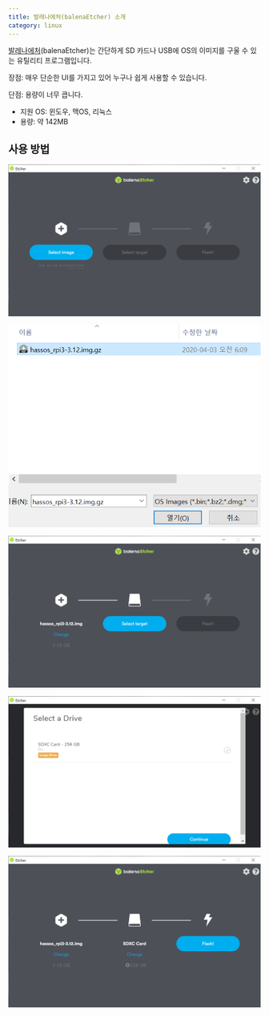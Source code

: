 ```yaml
---
title: 발레나에처(balenaEtcher) 소개
category: linux
---
```


[발레나에처]\(balenaEtcher)는 간단하게 SD 카드나 USB에 OS의 이미지를 구울 수 있는 유틸리티 프로그램입니다.

[발레나에처]: https://www.balena.io/etcher/

장점: 매우 단순한 UI를 가지고 있어 누구나 쉽게 사용할 수 있습니다.

단점: 용량이 너무 큽니다.

- 지원 OS: 윈도우, 맥OS, 리눅스
- 용량: 약 142MB

## 사용 방법

![](/assets/2020-05-27-balena-etcher-intro/balena-etcher-1.png)

![](/assets/2020-05-27-balena-etcher-intro/balena-etcher-2.png)

![](/assets/2020-05-27-balena-etcher-intro/balena-etcher-3.png)

![](/assets/2020-05-27-balena-etcher-intro/balena-etcher-4.png)

![](/assets/2020-05-27-balena-etcher-intro/balena-etcher-5.png)
